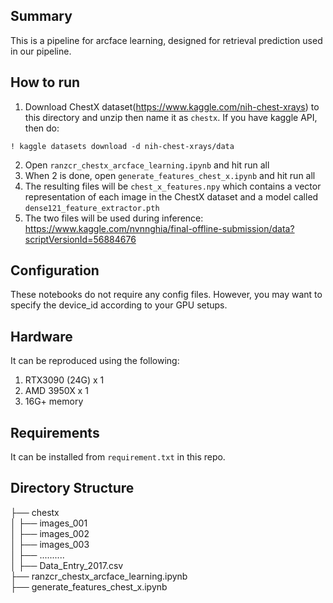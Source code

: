 ## Summary
This is a pipeline for arcface learning, designed for retrieval prediction used in our pipeline.
## How to run 
1. Download ChestX dataset(https://www.kaggle.com/nih-chest-xrays) to this directory and unzip then name it as `chestx`. If you have kaggle API, then do:
```
! kaggle datasets download -d nih-chest-xrays/data
```
2. Open `ranzcr_chestx_arcface_learning.ipynb` and hit run all
3. When 2 is done, open `generate_features_chest_x.ipynb` and hit run all
4. The resulting files will be `chest_x_features.npy` which contains a vector representation of each image in the ChestX dataset and a model called `dense121_feature_extractor.pth`
5. The two files will be used during inference: https://www.kaggle.com/nvnnghia/final-offline-submission/data?scriptVersionId=56884676
## Configuration 
These notebooks do not require any config files. However, you may want to specify the device_id according to your GPU setups.
## Hardware
It can be reproduced using the following:
1. RTX3090 (24G) x 1
2. AMD 3950X x 1
3. 16G+ memory
## Requirements
It can be installed from `requirement.txt` in this repo.
## Directory Structure
├── chestx    
│   ├── images_001    
│   ├── images_002    
│   ├── images_003    
│   ├── ..........    
│   ├── Data_Entry_2017.csv    
├── ranzcr_chestx_arcface_learning.ipynb    
├── generate_features_chest_x.ipynb    
